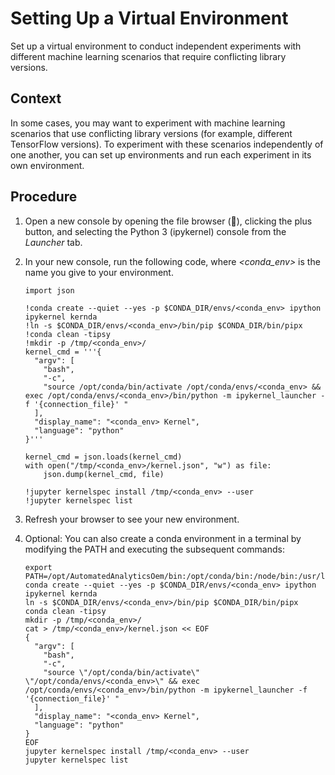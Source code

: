 <!-- loioa86d37a3530c48d79c63dd421f3f24db -->

<link rel="stylesheet" type="text/css" href="../css/sap-icons.css"/>

# Setting Up a Virtual Environment

Set up a virtual environment to conduct independent experiments with different machine learning scenarios that require conflicting library versions.



<a name="loioa86d37a3530c48d79c63dd421f3f24db__context_gd3_fvq_fhb"/>

## Context

In some cases, you may want to experiment with machine learning scenarios that use conflicting library versions \(for example, different TensorFlow versions\). To experiment with these scenarios independently of one another, you can set up environments and run each experiment in its own environment.



<a name="loioa86d37a3530c48d79c63dd421f3f24db__steps_nv3_ptq_fhb"/>

## Procedure

1.  Open a new console by opening the file browser \(<span class="SAP-icons"></span>\), clicking the plus button, and selecting the Python 3 \(ipykernel\) console from the *Launcher* tab.

2.  In your new console, run the following code, where *<conda\_env\>* is the name you give to your environment.

    ```
    import json
    
    !conda create --quiet --yes -p $CONDA_DIR/envs/<conda_env> ipython ipykernel kernda
    !ln -s $CONDA_DIR/envs/<conda_env>/bin/pip $CONDA_DIR/bin/pipx
    !conda clean -tipsy
    !mkdir -p /tmp/<conda_env>/
    kernel_cmd = '''{
      "argv": [
        "bash",
        "-c",
        "source /opt/conda/bin/activate /opt/conda/envs/<conda_env> && exec /opt/conda/envs/<conda_env>/bin/python -m ipykernel_launcher -f '{connection_file}' "
      ],
      "display_name": "<conda_env> Kernel",
      "language": "python"
    }'''
    
    kernel_cmd = json.loads(kernel_cmd)
    with open("/tmp/<conda_env>/kernel.json", "w") as file:
        json.dump(kernel_cmd, file)
    
    !jupyter kernelspec install /tmp/<conda_env> --user
    !jupyter kernelspec list
    ```

3.  Refresh your browser to see your new environment.

4.  Optional: You can also create a conda environment in a terminal by modifying the PATH and executing the subsequent commands:

    ```
    export PATH=/opt/AutomatedAnalyticsOem/bin:/opt/conda/bin:/node/bin:/usr/local/sbin:/usr/local/bin:/usr/sbin:/usr/bin:/sbin:/bin
    conda create --quiet --yes -p $CONDA_DIR/envs/<conda_env> ipython ipykernel kernda
    ln -s $CONDA_DIR/envs/<conda_env>/bin/pip $CONDA_DIR/bin/pipx
    conda clean -tipsy
    mkdir -p /tmp/<conda_env>/
    cat > /tmp/<conda_env>/kernel.json << EOF
    {
      "argv": [
        "bash",
        "-c",
        "source \"/opt/conda/bin/activate\" \"/opt/conda/envs/<conda_env>\" && exec /opt/conda/envs/<conda_env>/bin/python -m ipykernel_launcher -f '{connection_file}' "
      ],
      "display_name": "<conda_env> Kernel",
      "language": "python"
    }
    EOF
    jupyter kernelspec install /tmp/<conda_env> --user
    jupyter kernelspec list
    ```


